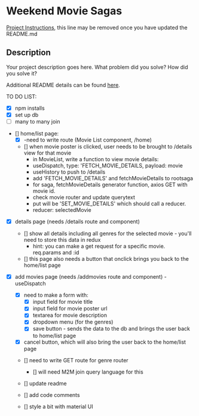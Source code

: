 # Weekend Movie Sagas

[Project Instructions](./INSTRUCTIONS.md), this line may be removed once you have updated the README.md

## Description

Your project description goes here. What problem did you solve? How did you solve it?

Additional README details can be found [here](https://github.com/PrimeAcademy/readme-template/blob/master/README.md).

TO DO LIST:

- [x] npm installs
- [x] set up db
- [ ] many to many join

- [] home/list page:
    - [x] -need to write route (Movie List component, /home)
    - [] when movie poster is clicked, user needs to be brought to /details view for that movie
        - in MovieList, write a function to view movie details:
        - useDispatch, type: 'FETCH_MOVIE_DETAILS, payload: movie
        - useHistory to push to /details
        - add 'FETCH_MOVIE_DETAILS' and fetchMovieDetails to rootsaga
        - for saga, fetchMovieDetails generator function, axios GET with movie id. 
        - check movie router and update querytext
        - put will be 'SET_MOVIE_DETAILS' which should call a reducer.
        - reducer: selectedMovie




- [x] details page (needs /details route and component)
    - [] show all details including all genres for the selected movie - you'll need to store this data in redux
        - hint: you can make a get request for a specific movie. req.params and :id
    -  [] this page also needs a button that onclick brings you back to the home/list page


- [x] add movies page (needs /addmovies route and component)
    -useDispatch
    - [x] need to make a form with:
        - [x] input field for movie title
        - [x] input field for movie poster url
        - [x] textarea for movie description
        - [x] dropdown menu (for the genres)
        - [x] save button - sends the data to the db and brings the user back to home/list page
    - [x] cancel button, which will also bring the user back to the home/list page
    - [] need to write GET route for genre router
        - [] will need M2M join query language for this

    - [] update readme
    - [] add code comments
    - [] style a bit with material UI
